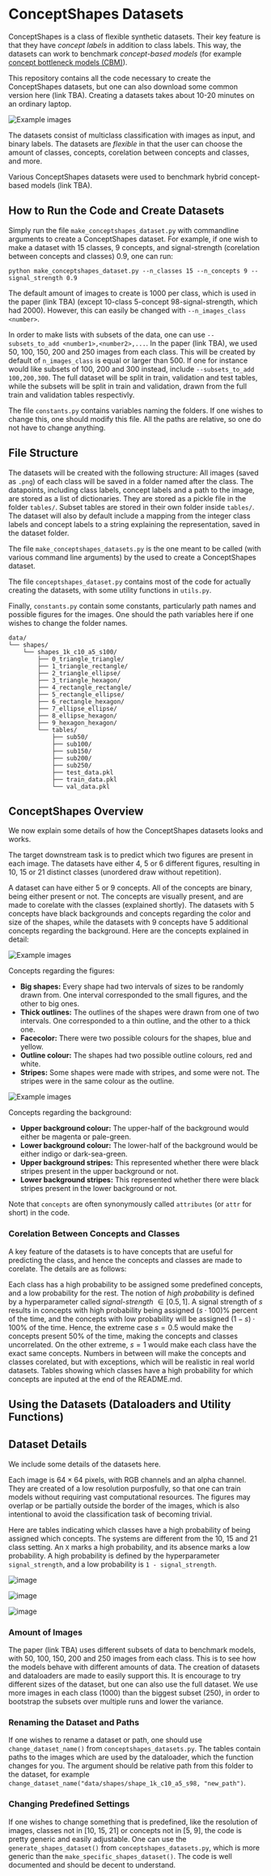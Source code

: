 # ConceptShapes Datasets

ConceptShapes is a class of flexible synthetic datasets. Their key feature is that they have *concept labels* in addition to class labels. This way, the datasets can work to benchmark *concept-based models* (for example [concept bottleneck models (CBM)](https://proceedings.mlr.press/v119/koh20a.html)).

This repository contains all the code necessary to create the ConceptShapes datasets, but one can also download some common version here (link TBA). Creating a datasets takes about 10-20 minutes on an ordinary laptop.

![Example images](images/multiclass_a5_a9.png)

The datasets consist of multiclass classification with images as input, and binary labels. The datasets are *flexible* in that the user can choose the amount of classes, concepts, corelation between concepts and classes, and more.

Various ConceptShapes datasets were used to benchmark hybrid concept-based models (link TBA).

## How to Run the Code and Create Datasets

Simply run the file `make_conceptshapes_dataset.py` with commandline arguments to create a ConceptShapes dataset. For example, if one wish to make a dataset with 15 classes, 9 concepts, and signal-strength (corelation between concepts and classes) 0.9, one can run:

```cli
python make_conceptshapes_dataset.py --n_classes 15 --n_concepts 9 --signal_strength 0.9
```

The default amount of images to create is 1000 per class, which is used in the paper (link TBA) (except 10-class 5-concept 98-signal-strength, which had 2000). However, this can easily be changed with `--n_images_class <number>`.

In order to make lists with subsets of the data, one can use `--subsets_to_add <number1>,<number2>,...`. In the paper (link TBA), we used 50, 100, 150, 200 and 250 images from each class. This will be created by default of `n_images_class` is equal or larger than 500. If one for instance would like subsets of 100, 200 and 300 instead, include `--subsets_to_add 100,200,300`. The full dataset will be split in train, validation and test tables, while the subsets will be split in train and validation, drawn from the full train and validation tables respectivly.

The file `constants.py` contains variables naming the folders. If one wishes to change this, one should modify this file. All the paths are relative, so one do not have to change anything.

## File Structure

The datasets will be created with the following structure: All images (saved as `.png`) of each class will be saved in a folder named after the class. The datapoints, including class labels, concept labels and a path to the image, are stored as a list of dictionaries. They are stored as a pickle file in the folder `tables/`. Subset tables are stored in their own folder inside `tables/`. The dataset will also by default include a mapping from the integer class labels and concept labels to a string explaining the representation, saved in the dataset folder.

The file `make_conceptshapes_datasets.py` is the one meant to be called (with various command line arguments)  by the used to create a ConceptShapes dataset.

The file `conceptshapes_dataset.py` contains most of the code for actually creating the datasets, with some utility functions in `utils.py`.

Finally, `constants.py` contain some constants, particularly path names and possible figures for the images. One should the path variables here if one wishes to change the folder names.

```filetree
data/
└── shapes/
    └── shapes_1k_c10_a5_s100/
        ├── 0_triangle_triangle/
        ├── 1_triangle_rectangle/
        ├── 2_triangle_ellipse/
        ├── 3_triangle_hexagon/
        ├── 4_rectangle_rectangle/
        ├── 5_rectangle_ellipse/
        ├── 6_rectangle_hexagon/
        ├── 7_ellipse_ellipse/
        ├── 8_ellipse_hexagon/
        ├── 9_hexagon_hexagon/
        └── tables/
            ├── sub50/
            ├── sub100/
            ├── sub150/
            ├── sub200/
            ├── sub250/
            ├── test_data.pkl
            ├── train_data.pkl
            └── val_data.pkl
```

## ConceptShapes Overview

We now explain some details of how the ConceptShapes datasets looks and works.

The target downstream task is to predict which two figures are present in each image. The datasets have either 4, 5 or 6 different figures, resulting in 10, 15 or 21 distinct classes (unordered draw without repetition).

A dataset can have either 5 or 9 concepts. All of the concepts are binary, being either present or not. The concepts are visually present, and are made to corelate with the classes (explained shortly). The datasets with 5 concepts have black backgrounds and concepts regarding the color and size of the shapes, while the datasets with 9 concepts have 5 additional concepts regarding the background. Here are the concepts explained in detail:

![Example images](images/a5_concepts_overview.png)

Concepts regarding the figures:

- **Big shapes:** Every shape had two intervals of sizes to be randomly drawn from. One interval corresponded to the small figures, and the other to big ones.
- **Thick outlines:** The outlines of the shapes were drawn from one of two intervals. One corresponded to a thin outline, and the other to a thick one.
- **Facecolor:** There were two possible colours for the shapes, blue and yellow.
- **Outline colour:** The shapes had two possible outline colours, red and white.
- **Stripes:** Some shapes were made with stripes, and some were not. The stripes were in the same colour as the outline.

![Example images](images/a9_concepts_overview.png)

Concepts regarding the background:

- **Upper background colour:** The upper-half of the background would either be magenta or pale-green.
- **Lower background colour:** The lower-half of the background would be either indigo or dark-sea-green.
- **Upper background stripes:** This represented whether there were black stripes present in the upper background or not.
- **Lower background stripes:** This represented whether there were black stripes present in the lower background or not.

Note that `concepts` are often synonymously called `attributes` (or `attr` for short) in the code.

### Corelation Between Concepts and Classes

A key feature of the datasets is to have concepts that are useful for predicting the class, and hence the concepts and classes are made to corelate. The details are as follows:

Each class has a high probability to be assigned some predefined concepts, and a low probability for the rest. The notion of *high probability* is defined by a hyperparameter called *signal-strength* $\in [0.5, 1]$. A signal strength of $s$ results in concepts with high probability being assigned $(s \cdot 100)\%$ percent of the time, and the concepts with low probability will be assigned $(1 - s) \cdot 100 \%$ of the time. Hence, the extreme case $s = 0.5$ would make the concepts present 50\% of the time, making the concepts and classes uncorrelated. On the other extreme, $s = 1$ would make each class have the exact same concepts. Numbers in between will make the concepts and classes corelated, but with exceptions, which will be realistic in real world datasets. Tables showing which classes have a high probability for which concepts are inputed at the end of the README.md.

## Using the Datasets (Dataloaders and Utility Functions)

<!-- dataloaders, change-name, m -->

## Dataset Details

We include some details of the datasets here.

Each image is $64 \times 64$ pixels, with RGB channels and an alpha channel. They are created of a low resolution purposfully, so that one can train models without requiring vast computational resources. The figures may overlap or be partially outside the border of the images, which is also intentional to avoid the classification task of becoming trivial.

Here are tables indicating which classes have a high probability of being assigned which concepts. The systems are different from the 10, 15 and 21 class setting. An `X` marks a high probability, and its absence marks a low probability. A high probability is defined by the hyperparameter  `signal_strength`, and a low probability is `1 - signal_strength`.

![image](images/c10_corelations.png)

![image](images/c15_corelations.png)

![image](images/c21_corelations.png)

### Amount of Images

The paper (link TBA) uses different subsets of data to benchmark models, with 50, 100, 150, 200 and 250 images from each class. This is to see how the models behave with different amounts of data. The creation of datasets and dataloaders are made to easily support this. It is encourage to try different sizes of the dataset, but one can also use the full dataset. We use more images in each class (1000) than the biggest subset (250), in order to bootstrap the subsets over multiple runs and lower the variance.

### Renaming the Dataset and Paths

If one wishes to rename a dataset or path, one should use `change_dataset_name()` from `conceptshapes_datasets.py`. The tables contain paths to the images which are used by the dataloader, which the function changes for you. The argument should be relative path from this folder to the dataset, for example `change_dataset_name("data/shapes/shape_1k_c10_a5_s98, "new_path")`.

### Changing Predefined Settings

If one wishes to change something that is predefined, like the resolution of images, classes not in [10, 15, 21] or concepts not in [5, 9], the code is pretty generic and easily adjustable. One can use the `generate_shapes_dataset()` from `conceptshapes_datasets.py`, which is more generic than the `make_specific_shapes_dataset()`. The code is well documented and should be decent to understand.
